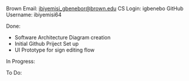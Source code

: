Brown Email: ibiyemisi_gbenebor@brown.edu
CS Login: igbenebo
GitHub Username: ibiyemisi64

Done:

* Software Architecture Diagram creation
* Initial Github Priject Set up
* UI Prototype for sign editing flow

In Progress:

To Do: